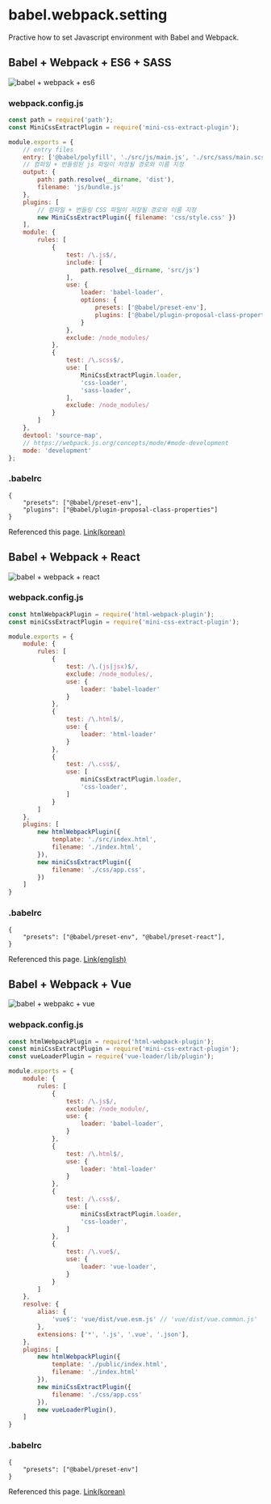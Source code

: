 # babel.webpack.setting

Practive how to set Javascript environment with Babel and Webpack.

## Babel + Webpack + ES6 + SASS

![babel + webpack + es6](https://poiemaweb.com/img/babel-webpack.png)

### webpack.config.js
```javascript
const path = require('path');
const MiniCssExtractPlugin = require('mini-css-extract-plugin');

module.exports = {
    // entry files
    entry: ['@babel/polyfill', './src/js/main.js', './src/sass/main.scss'],
    // 컴파일 + 번들링된 js 파일이 저장될 경로와 이름 지정
    output: {
        path: path.resolve(__dirname, 'dist'),
        filename: 'js/bundle.js'
    },
    plugins: [
        // 컴파일 + 번들링 CSS 파일이 저장될 경로와 이름 지정
        new MiniCssExtractPlugin({ filename: 'css/style.css' })
    ],
    module: {
        rules: [
            {
                test: /\.js$/,
                include: [
                    path.resolve(__dirname, 'src/js')
                ],
                use: {
                    loader: 'babel-loader',
                    options: {
                        presets: ['@babel/preset-env'],
                        plugins: ['@babel/plugin-proposal-class-properties']
                    }
                },
                exclude: /node_modules/
            },
            {
                test: /\.scss$/,
                use: [
                    MiniCssExtractPlugin.loader,
                    'css-loader',
                    'sass-loader',
                ],
                exclude: /node_modules/
            }
        ]
    },
    devtool: 'source-map',
    // https://webpack.js.org/concepts/mode/#mode-development
    mode: 'development'
};
```

### .babelrc
```
{
    "presets": ["@babel/preset-env"],
    "plugins": ["@babel/plugin-proposal-class-properties"]
}
```

Referenced this page. [Link(korean)](https://poiemaweb.com/es6-babel-webpack-1)

## Babel + Webpack + React

![babel + webpack + react](https://miro.medium.com/max/1200/1*6ItHoU8x6M-m7-Pt2UG7cw.png)

### webpack.config.js
```javascript 
const htmlWebpackPlugin = require('html-webpack-plugin');
const miniCssExtractPlugin = require('mini-css-extract-plugin');

module.exports = {
    module: {
        rules: [
            {
                test: /\.(js|jsx)$/,
                exclude: /node_modules/,
                use: {
                    loader: 'babel-loader'
                }
            },
            {
                test: /\.html$/,
                use: {
                    loader: 'html-loader'
                }
            },
            {
                test: /\.css$/,
                use: [
                    miniCssExtractPlugin.loader,
                    'css-loader',
                ]
            }
        ]
    },
    plugins: [
        new htmlWebpackPlugin({
            template: './src/index.html',
            filename: './index.html',
        }),
        new miniCssExtractPlugin({
            filename: './css/app.css',
        })
    ]
}
```

### .babelrc
```
{
    "presets": ["@babel/preset-env", "@babel/preset-react"],
}
```

Referenced this page. [Link(english)](https://blog.usejournal.com/setting-up-react-webpack-4-babel-7-from-scratch-2019-b771dca2f637)

## Babel + Webpack + Vue

![babel + webpakc + vue](https://i.imgur.com/avEUftE.png)

### webpack.config.js
```javascript
const htmlWebpackPlugin = require('html-webpack-plugin');
const miniCssExtractPlugin = require('mini-css-extract-plugin');
const vueLoaderPlugin = require('vue-loader/lib/plugin');

module.exports = {
    module: {
        rules: [
            {
                test: /\.js$/,
                exclude: /node_module/,
                use: {
                    loader: 'babel-loader',
                }
            },
            {
                test: /\.html$/,
                use: {
                    loader: 'html-loader'
                }
            },
            {
                test: /\.css$/,
                use: [
                    miniCssExtractPlugin.loader,
                    'css-loader',
                ]
            },
            {
                test: /\.vue$/,
                use: {
                    loader: 'vue-loader',
                }
            }
        ]
    },
    resolve: {
        alias: {
            'vue$': 'vue/dist/vue.esm.js' // 'vue/dist/vue.common.js'  webpack 1용 입니다
        },
        extensions: ['*', '.js', '.vue', '.json'],
    },
    plugins: [
        new htmlWebpackPlugin({
            template: './public/index.html',
            filename: './index.html'
        }),
        new miniCssExtractPlugin({
            filename: './css/app.css'
        }),
        new vueLoaderPlugin(),
    ]
}
```

### .babelrc
```
{
    "presets": ["@babel/preset-env"]
}
```

Referenced this page. [Link(korean)](https://medium.com/@benjaminwoojang/%EC%B2%98%EC%9D%8C-%EC%8B%9C%EC%9E%91%ED%95%98%EB%8A%94-vue-js-%EA%B0%9C%EB%B0%9C%ED%99%98%EA%B2%BD-setup%ED%95%98%EA%B8%B0-e3540b9bd964)